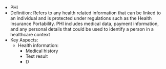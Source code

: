 - PHI
- Definition: Refers to any health related information that can be linked to an individual and is protected under regulations such as the Health Insurance Portability. PHI includes medical data, payment information, and any personal details that could be used to identify a person in a healthcare context
- Key Aspects:
	- Health information:
		- Medical history
		- Test result
		- D